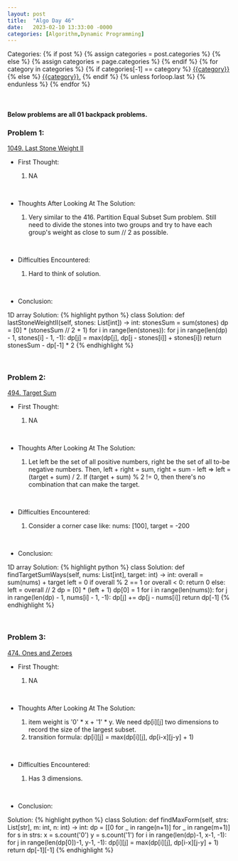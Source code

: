 ```yaml
---
layout: post
title:  "Algo Day 46"
date:   2023-02-10 13:33:00 -0000
categories: [Algorithm,Dynamic Programming]
---
```


<div class="post-categories">
  Categories:
  {% if post %}
    {% assign categories = post.categories %}
  {% else %}
    {% assign categories = page.categories %}
  {% endif %}
  {% for category in categories %}
    {% if categories[-1] == category %}
        <a href="{{site.baseurl}}/categories/#{{category|slugize}}">{{category}}</a>
    {% else %}
        <a href="{{site.baseurl}}/categories/#{{category|slugize}}">{{category}},</a>
    {% endif %}
  {% unless forloop.last %}&nbsp;{% endunless %}
  {% endfor %}
</div>

&nbsp;

#### Below problems are all 01 backpack problems.


### Problem 1:

[1049. Last Stone Weight II](https://leetcode.com/problems/last-stone-weight-ii/)

* First Thought:

  1. NA

&nbsp;

* Thoughts After Looking At The Solution:

  1. Very similar to the 416. Partition Equal Subset Sum problem. Still need to divide the stones into two groups and try to have each group's weight as close to sum // 2 as possible.

&nbsp;

* Difficulties Encountered:

  1. Hard to think of solution.

&nbsp;

* Conclusion:


1D array Solution:
  {% highlight python %}
    class Solution:
        def lastStoneWeightII(self, stones: List[int]) -> int:
            stonesSum = sum(stones)
            dp = [0] * (stonesSum // 2 + 1)
            for i in range(len(stones)):
                for j in range(len(dp) - 1, stones[i] - 1, -1):
                    dp[j] = max(dp[j], dp[j - stones[i]] + stones[i])
            return stonesSum - dp[-1] * 2
  {% endhighlight %}

&nbsp;


### Problem 2:

[494. Target Sum](https://leetcode.com/problems/target-sum/)

* First Thought:

  1. NA

&nbsp;

* Thoughts After Looking At The Solution:

  1. Let left be the set of all positive numbers, right be the set of all to-be negative numbers. Then, left + right = sum, right = sum - left => left = (target + sum) / 2. If (target + sum) % 2 != 0, then there's no combination that can make the target.

&nbsp;

* Difficulties Encountered:

  1. Consider a corner case like: nums: [100], target = -200

&nbsp;

* Conclusion:


1D array Solution:
  {% highlight python %}
    class Solution:
        def findTargetSumWays(self, nums: List[int], target: int) -> int:
            overall = sum(nums) + target
            left = 0
            if overall % 2 == 1 or overall < 0:
                return 0
            else:
                left = overall // 2
            dp = [0] * (left + 1)
            dp[0] = 1
            for i in range(len(nums)):
                for j in range(len(dp) - 1, nums[i] - 1, -1):
                    dp[j] += dp[j - nums[i]]
            return dp[-1]
  {% endhighlight %}

&nbsp;

### Problem 3:

[474. Ones and Zeroes](https://leetcode.com/problems/ones-and-zeroes/)

* First Thought:

  1. NA

&nbsp;

* Thoughts After Looking At The Solution:

  1. item weight is '0' * x + '1' * y. We need dp[i][j] two dimensions to record the size of the largest subset.
  2. transition formula: dp[i][j] = max(dp[i][j], dp[i-x][j-y] + 1)

&nbsp;

* Difficulties Encountered:

  1. Has 3 dimensions.

&nbsp;

* Conclusion:

Solution:
  {% highlight python %}
    class Solution:
        def findMaxForm(self, strs: List[str], m: int, n: int) -> int:
            dp = [[0 for _ in range(n+1)] for _ in range(m+1)]
            for s in strs:
                x = s.count('0')
                y = s.count('1')
                for i in range(len(dp)-1, x-1, -1):
                    for j in range(len(dp[0])-1, y-1, -1):
                        dp[i][j] = max(dp[i][j], dp[i-x][j-y] + 1)
            return dp[-1][-1]
  {% endhighlight %}

&nbsp;
